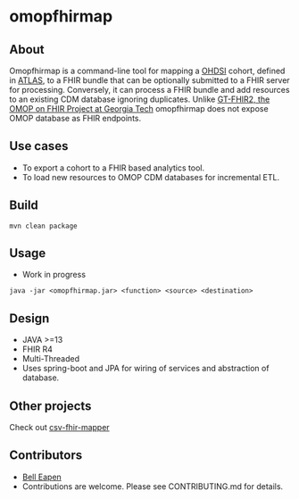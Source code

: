 # omopfhirmap

## About

Omopfhirmap is a command-line tool for mapping a [OHDSI](https://www.ohdsi.org/) cohort, defined in [ATLAS](http://www.ohdsi.org/web/atlas/), to a FHIR bundle that can be optionally submitted to a FHIR server for processing. Conversely, it can process a FHIR bundle and add resources to an existing CDM database ignoring duplicates. Unlike [GT-FHIR2, the OMOP on FHIR Project at Georgia Tech](http://omoponfhir.org/) omopfhirmap does not expose OMOP database as FHIR endpoints. 

## Use cases

* To export a cohort to a FHIR based analytics tool.
* To load new resources to OMOP CDM databases for incremental ETL.

## Build

```
mvn clean package

```

## Usage

* Work in progress

```shell script
java -jar <omopfhirmap.jar> <function> <source> <destination>

```

## Design

* JAVA >=13
* FHIR R4
* Multi-Threaded
* Uses spring-boot and JPA for wiring of services and abstraction of database.

## Other projects

Check out [csv-fhir-mapper](https://github.com/E-Health/goscar-export)

## Contributors

* [Bell Eapen](https://nuchange.ca)
* Contributions are welcome. Please see CONTRIBUTING.md for details.

